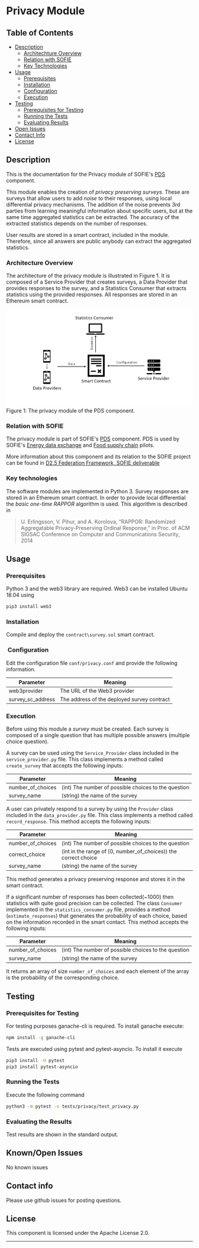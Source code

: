 # Privacy Module

## Table of Contents
- [Description](#Description)
    - [Architechture Overview](#Architecture-Overview)
    - [Relation with SOFIE](#Relation-with-SOFIE)
    - [Key Technologies](#Key-Technologies)
- [Usage](#Usage)
    - [Prerequisites](#Prerequisites)
    - [Installation](#Installation)
    - [Configuration](#Configuration)
    - [Execution](#Execution)
- [Testing](#Testing)
    - [Prerequisites for Testing](#Prerequisites-for-Testing)
    - [Running the Tests](#Running-the-Tests)
    - [Evaluating Results](#Evaluating-the-Results)
- [Open Issues](#Open-Issues)
- [Contact Info](#Contact-Info)
- [License](#License)

## Description
This is the documentation for the Privacy module of SOFIE's [PDS](https://github.com/SOFIE-project/Privacy-and-Data-Sovereignty) component. 

This module enables the creation of *privacy preserving surveys*. These are surveys
that allow users to add *noise* to their responses, using local differential privacy mechanisms.
The addition of the noise prevents 3rd parties from learning meaningful information about specific users, but at
the same time aggregated statistics can be extracted. The accuracy of the extracted statistics depends on the
number of responses.

User results are stored in a smart contract, included in the module. Therefore, since all answers are public
anybody can extract the aggregated statistics. 

### Architecture Overview

The architecture of the privacy module is illustrated in Figure 1. It is composed of a Service Provider that creates
surveys, a Data Provider that provides responses to the survey, and a Statistics Consumer that extracts statistics
using the provided responses. All responses are stored in an Ethereum smart contract. 

![Figure1](privacy.png)
Figure 1: The privacy module of the PDS component.

### Relation with SOFIE
The privacy module is part of SOFIE's [PDS](https://github.com/SOFIE-project/Privacy-and-Data-Sovereignty) component.
PDS is used by SOFIE's [Energy data exchange](https://media.voog.com/0000/0042/0957/files/sofie-onepager-energy-exchange_final.pdf) and [Food supply chain](https://media.voog.com/0000/0042/0957/files/sofie-onepager-food_final.pdf) pilots. 

More information about this component and its relation to the SOFIE project can be found in [D2.5 Federation Framework, SOFIE deliverable](https://media.voog.com/0000/0042/0957/files/SOFIE_D2.5-Federation_Framework%2C_2nd_version.pdf)

### Key technologies
The software modules are implemented in Python 3. Survey responses are stored in an Ethereum smart contract. In order to provide local differential the *basic one-time RAPPOR* algorithm is used. This algorithm is described in 

> U. Erlingsson, V. Pihur, and A. Korolova, “RAPPOR: Randomized
Aggregatable Privacy-Preserving Ordinal Response,” in Proc. of ACM
SIGSAC Conference on Computer and Communications Security, 2014

## Usage

### Prerequisites
Python 3 and the web3 library are required. Web3 can be installed Ubuntu 18.04 using

```bash
pip3 install web3
```

### Installation

Compile and deploy the `contract\survey.sol` smart contract. 

###  Configuration

Edit the configuration file `conf/privacy.conf` and provide the following information.

| Parameter | Meaning |
| --- | --- |
|web3provider | The URL of the Web3 provider|
|survey_sc_address | The address of the deployed survey contract|


### Execution

Before using this module a *survey* must be created. Each survey is composed of a single question that has multiple possible answers (multiple choice question). 

A survey can be used using the `Service_Provider` class included in the `service_provider.py` file.
This class implements a method called  `create_survey` that accepts the following inputs:

| Parameter | Meaning |
| --- | --- |
| number_of_choices | (int) The number of possible choices to the question|
| survey_name | (string) the name of the survey |

A user can privately respond to a survey by using the `Provider` class included in the `data_provider.py` file. This class implements
a method called `record_response`. This method accepts the following inputs:

| Parameter | Meaning |
| --- | --- |
| number_of_choices | (int) The number of possible choices to the question|
| correct_choice | (int  in the range of [0, number_of_choices)) the correct choice |
| survey_name | (string) the name of the survey |

This method generates a privacy preserving response and stores it in the smart contract. 

If a significant number of responses has been collected(~1000) then statistics with quite good precision can be collected. The class `Consumer`
implemented in the `statistics_consumer.py` file, provides a method (`estimate_responses`) that generates the probability of each choice, based on the information 
recorded in the smart contact.  This method accepts the following inputs:

| Parameter | Meaning |
| --- | --- |
| number_of_choices | (int) The number of possible choices to the question|
| survey_name | (string) the name of the survey | 

It returns an array of size `number_of_choices` and each element of the array is the probability of the corresponding choice.

## Testing

### Prerequisites for Testing
For testing purposes ganache-cli is required. To install ganache execute:

```bash
npm install -g ganache-cli
```

Tests are executed using pytest and pytest-asyncio. To install it execute 

```bash
pip3 install -U pytest 
pip3 install pytest-asyncio
```

### Running the Tests

Execute the following command

```bash
python3 -m pytest -s tests/privacy/test_privacy.py 
```

### Evaluating the Results

Test results are shown in the standard output. 

## Known/Open Issues

No known issues

## Contact info

Please use github issues for posting questions.

## License

This component is licensed under the Apache License 2.0.

***